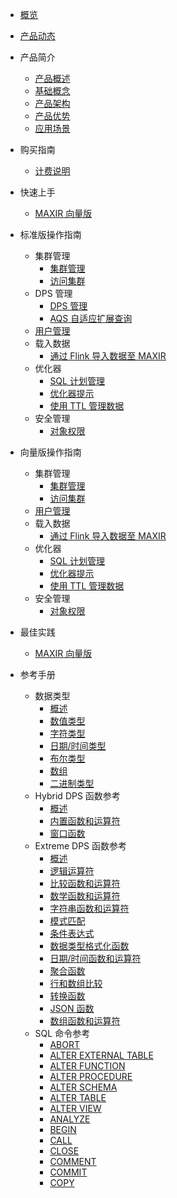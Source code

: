 
* [概览](/maxir/README)
* [产品动态](/maxir/Product-news)
* 产品简介
    * [产品概述](/maxir/introduction/overview)
    * [基础概念](/maxir/introduction/glossary)
    * [产品架构](/maxir/introduction/architecture)
    * [产品优势](/maxir/introduction/highlights)
    * [应用场景](/maxir/introduction/application-scenarios)
* 购买指南
    * [计费说明](/maxir/buy/charge)     
* 快速上手
    * [MAXIR 向量版](/maxir/fast/vector)
* 标准版操作指南
    * 集群管理
        * [集群管理](/maxir/guides/dps-clusters/manage-dps-clusters)
        * [访问集群](/maxir/guides/dps-clusters/access-dps-clusters)
    * DPS 管理
        * [DPS 管理](/maxir/guides/dps-clusters/manager-dps)
        * [AQS 自适应扩展查询](/maxir/guides/dps-clusters/aqs)
    * [用户管理](/maxir/guides/dw-users/manage-dwusers)
    * 载入数据
        * [通过 Flink 导入数据至 MAXIR](/maxir/guides/load-data/use-flink-to-load)
    * 优化器
        * [SQL 计划管理](/maxir/guides/optimization/sql-plan-management)
        * [优化器提示](/maxir/guides/optimization/optimizer-hints)
        * [使用 TTL 管理数据](/maxir/guides/optimization/ttl)
    * 安全管理
        * [对象权限](/maxir/guides/security/object-privileges)
* 向量版操作指南
    * 集群管理
        * [集群管理](/maxir/guide-vector/dps-clusters)
        * [访问集群](/maxir/guide-vector/access-dps-clusters)
    * [用户管理](/maxir/guide-vector/dw-users)
    * 载入数据
        * [通过 Flink 导入数据至 MAXIR](/maxir/guide-vector/use-flink-to-load)
    * 优化器
        * [SQL 计划管理](/maxir/guide-vector/sql-plan-management)
        * [优化器提示](/maxir/guide-vector/optimizer-hints)
        * [使用 TTL 管理数据](/maxir/guide-vector/ttl)
    * 安全管理
        * [对象权限](/maxir/guide-vector/object-privileges)    
* 最佳实践
    * [MAXIR 向量版](/maxir/practices/vector)

* 参考手册
    * 数据类型
        * [概述](/maxir/Reference_Manual/data-types/numeric)
        * [数值类型](/maxir/Reference_Manual/data-types/numeric)
        * [字符类型](/maxir/Reference_Manual/data-types/character)
        * [日期/时间类型](/maxir/Reference_Manual/data-types/datetime)
        * [布尔类型](/maxir/Reference_Manual/data-types/boolean)
        * [数组](/maxir/Reference_Manual/data-types/arrays)
        * [二进制类型](/maxir/Reference_Manual/data-types/binary)
    * Hybrid DPS 函数参考
        * [概述](/maxir/Reference_Manual/data-types/numeric)
        * [内置函数和运算符](/maxir/Reference_Manual/hybrid-dps-functions/builtin-functions)
        * [窗口函数](/maxir/Reference_Manual/hybrid-dps-functions/window-functions)
    * Extreme DPS 函数参考
        * [概述](/maxir/Reference_Manual/extreme-dps-functions/overview)
        * [逻辑运算符](/maxir/Reference_Manual/extreme-dps-functions/logical-operators)
        * [比较函数和运算符](/maxir/Reference_Manual/extreme-dps-functions/comparison-functions)
        * [数学函数和运算符](/maxir/Reference_Manual/extreme-dps-functions/mathematical-functions)
        * [字符串函数和运算符](/maxir/Reference_Manual/extreme-dps-functions/string-functions)
        * [模式匹配](/maxir/Reference_Manual/extreme-dps-functions/pattern-matching)
        * [条件表达式](/maxir/Reference_Manual/extreme-dps-functions/conditional-expressions)
        * [数据类型格式化函数](/maxir/Reference_Manual/extreme-dps-functions/data-type-formatting-functions)
        * [日期/时间函数和运算符](/maxir/Reference_Manual/extreme-dps-functions/date-time-functions)
        * [聚合函数](/maxir/Reference_Manual/extreme-dps-functions/aggregate-functions)
        * [行和数组比较](/maxir/Reference_Manual/extreme-dps-functions/row-array-comparison)
        * [转换函数](/maxir/Reference_Manual/extreme-dps-functions/conversion-functions)
        * [JSON 函数](/maxir/Reference_Manual/extreme-dps-functions/json-functions)
        * [数组函数和运算符](/maxir/Reference_Manual/extreme-dps-functions/array-functions)
    * SQL 命令参考
        * [ABORT](/maxir/Reference_Manual/sql-commands/abort)
        * [ALTER EXTERNAL TABLE](/maxir/Reference_Manual/sql-commands/alter-external-table)
        * [ALTER FUNCTION](/maxir/Reference_Manual/sql-commands/alter-function)
        * [ALTER PROCEDURE](/maxir/Reference_Manual/sql-commands/alter-procedure)
        * [ALTER SCHEMA](/maxir/Reference_Manual/sql-commands/alter-schema)
        * [ALTER TABLE](/maxir/Reference_Manual/sql-commands/alter-table)
        * [ALTER VIEW](/maxir/Reference_Manual/sql-commands/alter-view)
        * [ANALYZE](/maxir/Reference_Manual/sql-commands/analyze)
        * [BEGIN](/maxir/Reference_Manual/sql-commands/begin)
        * [CALL](/maxir/Reference_Manual/sql-commands/call)
        * [CLOSE](/maxir/Reference_Manual/sql-commands/close)
        * [COMMENT](/maxir/Reference_Manual/sql-commands/comment)
        * [COMMIT](/maxir/Reference_Manual/sql-commands/commit)
        * [COPY](/maxir/Reference_Manual/sql-commands/copy)
          
      
